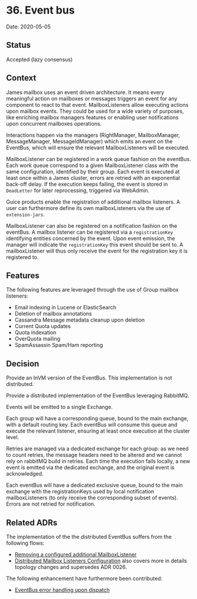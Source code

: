 # 36. Event bus

Date: 2020-05-05

## Status

Accepted (lazy consensus)

## Context

James mailbox uses an event driven architecture. 
It means every meaningful action on mailboxes or messages triggers an event for any component to react to that event.
MailboxListeners allow executing actions upon mailbox events. They could be used for a wide variety of purposes, like 
enriching mailbox managers features or enabling user notifications upon concurrent mailboxes operations.

Interactions happen via the managers (RightManager, MailboxManager, MessageManager, MessageIdManager) which emits an
event on the EventBus, which will ensure the relevant MailboxListeners will be executed.

MailboxListener can be registered in a work queue fashion on the eventBus. Each work queue correspond to a given 
MailboxListener class with the same configuration, identified by their group. Each event is executed at least once
within a James cluster, errors are retried with an exponential back-off delay. If the execution keeps failing, the event
 is stored in `DeadLetter` for later reprocessing, triggered via WebAdmin.

Guice products enable the registration of additional mailbox listeners. A user can furthermore define its own 
mailboxListeners via the use of `extension-jars`.

MailboxListener can also be registered on a notification fashion on the eventBus. A mailbox listener can be registered 
via a `registrationKey` identifying entities concerned by the event. Upon event emission, the manager will indicate the 
`registrationKey` this event should be sent to. A mailboxListener will thus only receive the event for the registration 
key it is registered to.

## Features

The following features are leveraged through the use of Group mailbox listeners:

 - Email indexing in Lucene or ElasticSearch
 - Deletion of mailbox annotations
 - Cassandra Message metadata cleanup upon deletion
 - Current Quota updates
 - Quota indexation
 - OverQuota mailing
 - SpamAssassin Spam/Ham reporting

## Decision

Provide an InVM version of the EventBus. This implementation is not distributed.

Provide a distributed implementation of the EventBus leveraging RabbitMQ.

Events will be emitted to a single Exchange.

Each group will have a corresponding queue, bound to the main exchange, with a default routing key. Each eventBus
will consume this queue and execute the relevant listener, ensuring at least once execution at the cluster level.

Retries are managed via a dedicated exchange for each group: as we need to count retries, the message headers need to 
be altered and we cannot rely on rabbitMQ build in retries. Each time the execution fails locally, a new event is emitted 
via the dedicated exchange, and the original event is acknowledged.

Each eventBus will have a dedicated exclusive queue, bound to the main exchange with the registrationKeys used by local 
notification mailboxListeners (to only receive the corresponding subset of events). Errors are not retried for 
notification.

## Related ADRs

The implementation of the the distributed EventBus suffers from the following flows:

 - [Removing a configured additional MailboxListener](0026-removing-configured-additional-mailboxListeners.md)
 - [Distributed Mailbox Listeners Configuration](0035-distributed-listeners-configuration.md) also covers more in details
 topology changes and supersedes ADR 0026. 
 
The following enhancement have furthermore been contributed:

 - [EventBus error handling upon dispatch](0027-eventBus-error-handling-upon-dispatch.md)
